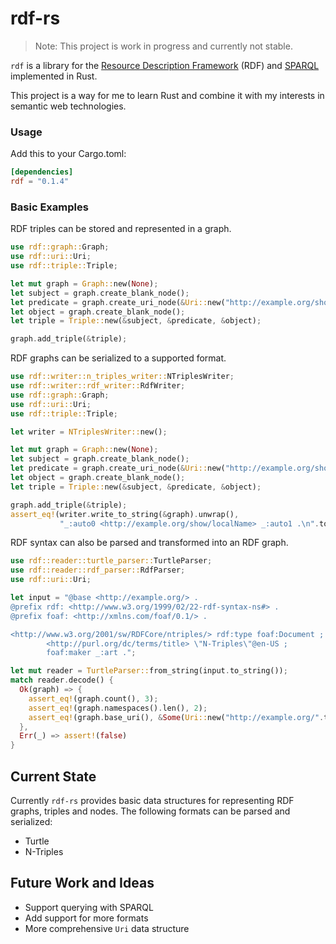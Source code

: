 # rdf-rs

> Note: This project is work in progress and currently not stable.

`rdf` is a library for the [Resource Description Framework](https://www.w3.org/RDF/) (RDF) and [SPARQL](https://www.w3.org/TR/rdf-sparql-query/) implemented in Rust.

This project is a way for me to learn Rust and combine it with my interests in semantic web technologies.

### Usage
Add this to your Cargo.toml:

```toml
[dependencies]
rdf = "0.1.4"
```


### Basic Examples


RDF triples can be stored and represented in a graph.

```rust
use rdf::graph::Graph;
use rdf::uri::Uri;
use rdf::triple::Triple;

let mut graph = Graph::new(None);
let subject = graph.create_blank_node();
let predicate = graph.create_uri_node(&Uri::new("http://example.org/show/localName".to_string()));
let object = graph.create_blank_node();
let triple = Triple::new(&subject, &predicate, &object);

graph.add_triple(&triple);
```

RDF graphs can be serialized to a supported format.

```rust
use rdf::writer::n_triples_writer::NTriplesWriter;
use rdf::writer::rdf_writer::RdfWriter;
use rdf::graph::Graph;
use rdf::uri::Uri;
use rdf::triple::Triple;

let writer = NTriplesWriter::new();

let mut graph = Graph::new(None);
let subject = graph.create_blank_node();
let predicate = graph.create_uri_node(&Uri::new("http://example.org/show/localName".to_string()));
let object = graph.create_blank_node();
let triple = Triple::new(&subject, &predicate, &object);

graph.add_triple(&triple);
assert_eq!(writer.write_to_string(&graph).unwrap(),
           "_:auto0 <http://example.org/show/localName> _:auto1 .\n".to_string());
```

RDF syntax can also be parsed and transformed into an RDF graph.

```rust
use rdf::reader::turtle_parser::TurtleParser;
use rdf::reader::rdf_parser::RdfParser;
use rdf::uri::Uri;

let input = "@base <http://example.org/> .
@prefix rdf: <http://www.w3.org/1999/02/22-rdf-syntax-ns#> .
@prefix foaf: <http://xmlns.com/foaf/0.1/> .

<http://www.w3.org/2001/sw/RDFCore/ntriples/> rdf:type foaf:Document ;
        <http://purl.org/dc/terms/title> \"N-Triples\"@en-US ;
        foaf:maker _:art .";

let mut reader = TurtleParser::from_string(input.to_string());
match reader.decode() {
  Ok(graph) => {
    assert_eq!(graph.count(), 3);
    assert_eq!(graph.namespaces().len(), 2);
    assert_eq!(graph.base_uri(), &Some(Uri::new("http://example.org/".to_string())))
  },
  Err(_) => assert!(false)
}
```

## Current State

Currently `rdf-rs` provides basic data structures for representing RDF graphs, triples and nodes.
The following formats can be parsed and serialized:

* Turtle
* N-Triples


## Future Work and Ideas

* Support querying with SPARQL
* Add support for more formats
* More comprehensive `Uri` data structure
